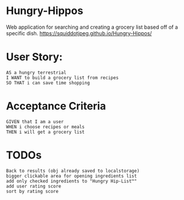# Hungry-Hippos
Web application for searching and creating a grocery list based off of a specific dish. 
https://squiddotjpeg.github.io/Hungry-Hippos/

# User Story:
    AS a hungry terrestrial
    I WANT to build a grocery list from recipes
    SO THAT i can save time shopping
# Acceptance Criteria
    GIVEN that I am a user
    WHEN i choose recipes or meals
    THEN i will get a grocery list

# TODOs
    Back to results (obj already saved to localstorage)
    bigger clickable area for opening ingredients list
    add only checked ingredients to "Hungry Hip-List™"
    add user rating score
    sort by rating score